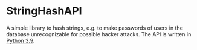 # StringHashAPI
A simple library to hash strings, e.g. to make passwords of users in the database unrecognizable for possible hacker attacks. The API is written in [Python 3.9](https://www.python.org/downloads/release/python-390/).
